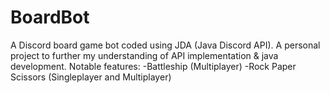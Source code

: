 # BoardBot
A Discord board game bot coded using JDA (Java Discord API). 
A personal project to further my understanding of API implementation & java development.
Notable features:
  -Battleship (Multiplayer)
  -Rock Paper Scissors (Singleplayer and Multiplayer)
